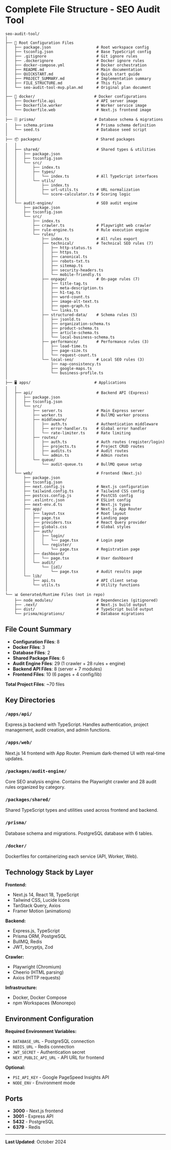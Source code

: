 # Complete File Structure - SEO Audit Tool

```
seo-audit-tool/
│
├── 📄 Root Configuration Files
│   ├── package.json                    # Root workspace config
│   ├── tsconfig.json                   # Base TypeScript config
│   ├── .gitignore                      # Git ignore rules
│   ├── .dockerignore                   # Docker ignore rules
│   ├── docker-compose.yml              # Docker orchestration
│   ├── README.md                       # Main documentation
│   ├── QUICKSTART.md                   # Quick start guide
│   ├── PROJECT_SUMMARY.md              # Implementation summary
│   ├── FILE_STRUCTURE.md               # This file
│   └── seo-audit-tool-mvp.plan.md      # Original plan document
│
├── 🐳 docker/                          # Docker configurations
│   ├── Dockerfile.api                  # API server image
│   ├── Dockerfile.worker               # Worker service image
│   └── Dockerfile.web                  # Next.js frontend image
│
├── 🗄️ prisma/                          # Database schema & migrations
│   ├── schema.prisma                   # Prisma schema definition
│   └── seed.ts                         # Database seed script
│
├── 📦 packages/                        # Shared packages
│   │
│   ├── shared/                         # Shared types & utilities
│   │   ├── package.json
│   │   ├── tsconfig.json
│   │   └── src/
│   │       ├── index.ts
│   │       ├── types/
│   │       │   └── index.ts            # All TypeScript interfaces
│   │       └── utils/
│   │           ├── index.ts
│   │           ├── url-utils.ts        # URL normalization
│   │           └── score-calculator.ts # Scoring logic
│   │
│   └── audit-engine/                   # SEO audit engine
│       ├── package.json
│       ├── tsconfig.json
│       └── src/
│           ├── index.ts
│           ├── crawler.ts              # Playwright web crawler
│           ├── rule-engine.ts          # Rule execution engine
│           └── rules/
│               ├── index.ts            # All rules export
│               ├── technical/          # Technical SEO rules (7)
│               │   ├── http-status.ts
│               │   ├── https.ts
│               │   ├── canonical.ts
│               │   ├── robots-txt.ts
│               │   ├── sitemap.ts
│               │   ├── security-headers.ts
│               │   └── mobile-friendly.ts
│               ├── onpage/             # On-page rules (7)
│               │   ├── title-tag.ts
│               │   ├── meta-description.ts
│               │   ├── h1-tag.ts
│               │   ├── word-count.ts
│               │   ├── image-alt-text.ts
│               │   ├── open-graph.ts
│               │   └── links.ts
│               ├── structured-data/    # Schema rules (5)
│               │   ├── jsonld.ts
│               │   ├── organization-schema.ts
│               │   ├── product-schema.ts
│               │   ├── article-schema.ts
│               │   └── local-business-schema.ts
│               ├── performance/        # Performance rules (3)
│               │   ├── load-time.ts
│               │   ├── page-size.ts
│               │   └── request-count.ts
│               └── local-seo/          # Local SEO rules (3)
│                   ├── nap-consistency.ts
│                   ├── google-maps.ts
│                   └── business-profile.ts
│
├── 🖥️ apps/                            # Applications
│   │
│   ├── api/                            # Backend API (Express)
│   │   ├── package.json
│   │   ├── tsconfig.json
│   │   └── src/
│   │       ├── server.ts               # Main Express server
│   │       ├── worker.ts               # BullMQ worker process
│   │       ├── middleware/
│   │       │   ├── auth.ts             # Authentication middleware
│   │       │   ├── error-handler.ts    # Global error handler
│   │       │   └── rate-limiter.ts     # Rate limiting
│   │       ├── routes/
│   │       │   ├── auth.ts             # Auth routes (register/login)
│   │       │   ├── projects.ts         # Project CRUD routes
│   │       │   ├── audits.ts           # Audit routes
│   │       │   └── admin.ts            # Admin routes
│   │       └── queue/
│   │           └── audit-queue.ts      # BullMQ queue setup
│   │
│   └── web/                            # Frontend (Next.js)
│       ├── package.json
│       ├── tsconfig.json
│       ├── next.config.js              # Next.js configuration
│       ├── tailwind.config.ts          # Tailwind CSS config
│       ├── postcss.config.js           # PostCSS config
│       ├── .eslintrc.json              # ESLint config
│       ├── next-env.d.ts               # Next.js types
│       ├── app/                        # Next.js App Router
│       │   ├── layout.tsx              # Root layout
│       │   ├── page.tsx                # Landing page
│       │   ├── providers.tsx           # React Query provider
│       │   ├── globals.css             # Global styles
│       │   ├── auth/
│       │   │   ├── login/
│       │   │   │   └── page.tsx        # Login page
│       │   │   └── register/
│       │   │       └── page.tsx        # Registration page
│       │   ├── dashboard/
│       │   │   └── page.tsx            # User dashboard
│       │   └── audit/
│       │       └── [id]/
│       │           └── page.tsx        # Audit results page
│       └── lib/
│           ├── api.ts                  # API client setup
│           └── utils.ts                # Utility functions
│
└── 📊 Generated/Runtime Files (not in repo)
    ├── node_modules/                   # Dependencies (gitignored)
    ├── .next/                          # Next.js build output
    ├── dist/                           # TypeScript build output
    └── prisma/migrations/              # Database migrations

```

## File Count Summary

- **Configuration Files**: 8
- **Docker Files**: 3
- **Database Files**: 2
- **Shared Package Files**: 6
- **Audit Engine Files**: 29 (1 crawler + 28 rules + engine)
- **Backend API Files**: 8 (server + 7 modules)
- **Frontend Files**: 10 (6 pages + 4 config/lib)

**Total Project Files**: ~70 files

## Key Directories

### `/apps/api/`
Express.js backend with TypeScript. Handles authentication, project management, audit creation, and admin functions.

### `/apps/web/`
Next.js 14 frontend with App Router. Premium dark-themed UI with real-time updates.

### `/packages/audit-engine/`
Core SEO analysis engine. Contains the Playwright crawler and 28 audit rules organized by category.

### `/packages/shared/`
Shared TypeScript types and utilities used across frontend and backend.

### `/prisma/`
Database schema and migrations. PostgreSQL database with 6 tables.

### `/docker/`
Dockerfiles for containerizing each service (API, Worker, Web).

## Technology Stack by Layer

**Frontend:**
- Next.js 14, React 18, TypeScript
- Tailwind CSS, Lucide Icons
- TanStack Query, Axios
- Framer Motion (animations)

**Backend:**
- Express.js, TypeScript
- Prisma ORM, PostgreSQL
- BullMQ, Redis
- JWT, bcryptjs, Zod

**Crawler:**
- Playwright (Chromium)
- Cheerio (HTML parsing)
- Axios (HTTP requests)

**Infrastructure:**
- Docker, Docker Compose
- npm Workspaces (Monorepo)

## Environment Configuration

**Required Environment Variables:**
- `DATABASE_URL` - PostgreSQL connection
- `REDIS_URL` - Redis connection
- `JWT_SECRET` - Authentication secret
- `NEXT_PUBLIC_API_URL` - API URL for frontend

**Optional:**
- `PSI_API_KEY` - Google PageSpeed Insights API
- `NODE_ENV` - Environment mode

## Ports

- **3000** - Next.js frontend
- **3001** - Express API
- **5432** - PostgreSQL
- **6379** - Redis

---

**Last Updated**: October 2024

